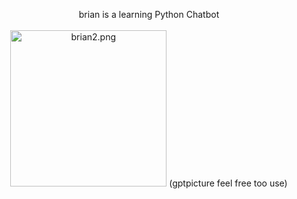 <p align="center">brian is a learning Python Chatbot
<br/><br/>
<img src="https://pixeldrain.com/api/file/aFxnEYGk" alt="brian2.png" width="250" height="250";">
(gptpicture feel free too use)
</p>
